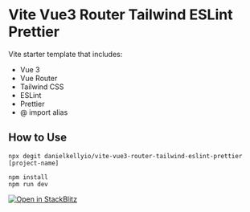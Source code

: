 # Vite Vue3 Router Tailwind ESLint Prettier

Vite starter template that includes:

- Vue 3
- Vue Router
- Tailwind CSS
- ESLint
- Prettier
- @ import alias

## How to Use

```
npx degit danielkellyio/vite-vue3-router-tailwind-eslint-prettier [project-name]
```

```
npm install
npm run dev
```

[![Open in StackBlitz](https://developer.stackblitz.com/img/open_in_stackblitz.svg)](https://stackblitz.com/github/https://github.com/danielkellyio/vite-vue3-router-tailwind-eslint-prettier)
